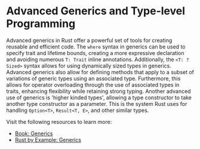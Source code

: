 # Advanced Generics and Type-level Programming

Advanced generics in Rust offer a powerful set of tools for creating reusable and efficient code. The `where` syntax in generics can be used to specify trait and lifetime bounds, creating a more expressive declaration and avoiding numerous `T: Trait` inline annotations. Additionally, the `<T: ?Sized>` syntax allows for using dynamically sized types in generics. Advanced generics also allow for defining methods that apply to a subset of variations of generic types using an associated type. Furthermore, this allows for operator overloading through the use of associated types in traits, enhancing flexibility while retaining strong typing. Another advanced use of generics is 'higher kinded types', allowing a type constructor to take another type constructor as a parameter. This is the system Rust uses for handling `Option<T>`, `Result<T, E>`, and other similar types.

Visit the following resources to learn more:

- [Book: Generics](https://doc.rust-lang.org/book/ch10-01-syntax.html)
- [Rust by Example: Generics](https://doc.rust-lang.org/rust-by-example/generics.html)
